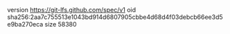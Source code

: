 version https://git-lfs.github.com/spec/v1
oid sha256:2aa7c755513e1043bd914d6807905cbbe4d68d4f03debcb66ee3d5e9ba270eca
size 58380
